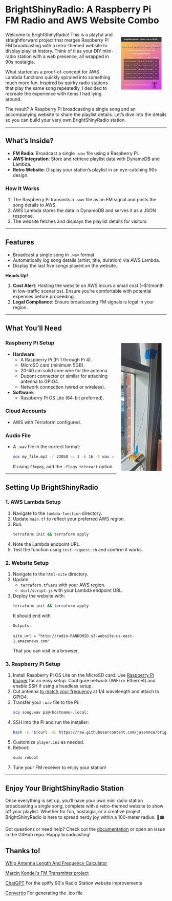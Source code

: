 # BrightShinyRadio: A Raspberry Pi FM Radio and AWS Website Combo

<img align="right" alt="BrightShinyRadio website" src="readme-media/website-screenshot.png" style="margin: 1rem" title="Welcome to BrightShinyRadio - website screenshot" width="25%"/>

Welcome to BrightShinyRadio! This is a playful and straightforward project that merges Raspberry Pi FM broadcasting with a retro-themed website to display playlist history. Think of it as your DIY mini-radio station with a web presence, all wrapped in 90s nostalgia.

What started as a proof-of-concept for AWS Lambda functions quickly spiraled into something much more fun. Inspired by quirky radio stations that play the same song repeatedly, I decided to recreate the experience with items I had lying around.

The result? A Raspberry Pi broadcasting a single song and an accompanying website to share the playlist details. Let’s dive into the details so you can build your very own BrightShinyRadio station.

---

## What’s Inside?

- **FM Radio**: Broadcast a single `.wav` file using a Raspberry Pi.
- **AWS Integration**: Store and retrieve playlist data with DynamoDB and Lambda.
- **Retro Website**: Display your station’s playlist in an eye-catching 90s design.

### How It Works
1. The Raspberry Pi transmits a `.wav` file as an FM signal and posts the song details to AWS.
2. AWS Lambda stores the data in DynamoDB and serves it as a JSON response.
3. The website fetches and displays the playlist details for visitors.

---

## Features
- Broadcast a single song in `.wav` format.
- Automatically log song details (artist, title, duration) via AWS Lambda.
- Display the last five songs played on the website.

**Heads Up!**
1. **Cost Alert**: Hosting the website on AWS incurs a small cost (~$1/month in low-traffic scenarios). Ensure you’re comfortable with potential expenses before proceeding.
2. **Legal Compliance**: Ensure broadcasting FM signals is legal in your region.

---

## What You’ll Need

<img align="right" alt="BrightShinyRadio Raspberry Pi transmitter and antenna" src="readme-media/BrightShinyRadio pi transmitter.jpg" style="margin: 1rem" title="BrightShinyRadio transmitter sitting in my front window" width="25%"/>

### Raspberry Pi Setup
- **Hardware**:
  - A Raspberry Pi (Pi 1 through Pi 4).
  - MicroSD card (minimum 5GB).
  - 20-40 cm solid core wire for the antenna.
  - Dupont connector or similar for attaching antenna to GPIO4.
  - Network connection (wired or wireless).
- **Software**:
  - Raspberry Pi OS Lite (64-bit preferred).

### Cloud Accounts
- AWS with Terraform configured.

### Audio File
- A `.wav` file in the correct format:
  ```bash
  sox my_file.mp3 -r 22050 -c 1 -b 16 -t wav > song.wav
  ```
  If using `ffmpeg`, add the `-flags bitexact` option.

---

## Setting Up BrightShinyRadio

### 1. AWS Lambda Setup
1. Navigate to the `lambda-function` directory.
2. Update `main.tf` to reflect your preferred AWS region.
3. Run:
   ```bash
   terraform init && terraform apply
   ```
4. Note the Lambda endpoint URL.
5. Test the function using `test-request.sh` and confirm it works.

### 2. Website Setup
1. Navigate to the `html-site` directory.
2. Update:
   - `terraform.tfvars` with your AWS region.
   - `dist/script.js` with your Lambda endpoint URL.
3. Deploy the website with:
   ```bash
   terraform init && terraform apply
   ```
   It should end with
   ```
   Outputs:

   site_url = "http://radio-RANDOMID.s3-website-us-east-1.amazonaws.com"
   ```
   That you can visit in a browser.

### 3. Raspberry Pi Setup
1. Install Raspberry Pi OS Lite on the MicroSD card. Use [Raspberry Pi Imager](https://www.raspberrypi.com/documentation/computers/getting-started.html#install-using-imager) for an easy setup.  Configure network (WiFi or Ethernet) and enable SSH if using a headless setup.
2. Cut antenna [to match your frequency](http://www.csgnetwork.com/antennagenericfreqlencalc.html) at 1/4 wavelength and attach to GPIO4.
3. Transfer your `.wav` file to the Pi:
   ```bash
   scp song.wav pi@<hostname>.local:
   ```
4. SSH into the Pi and run the installer:
   ```bash
   bash -c "$(curl -sL https://raw.githubusercontent.com/jasonmce/bright-shiny-radio/refs/heads/main/pi/install-pi-software.sh)"
   ```
5. Customize `player.ini` as needed.
6. Reboot:
   ```bash
   sudo reboot
   ```
7. Tune your FM receiver to enjoy your station!

---

## Enjoy Your BrightShinyRadio Station
Once everything is set up, you’ll have your own mini radio station broadcasting a single song, complete with a retro-themed website to show off your playlist. Whether for fun, nostalgia, or a creative project, BrightShinyRadio is here to spread nerdy joy within a 100-meter radius. 🎵📻

Got questions or need help? Check out the [documentation](https://github.com/jasonmce/pi-radio-aws-site) or open an issue in the GitHub repo. Happy broadcasting!

## Thanks to!
[Whip Antenna Length And Frequency Calculator](http://www.csgnetwork.com/antennagenericfreqlencalc.html)

[Marcin Kondej's FM Transmitter project](https://github.com/markondej/fm_transmitter)

[ChatGPT](https://chatgpt.com) For the spiffy 90's Radio Station website improvements

[Convertio](https://convertio.co/) For generating the .ico file
